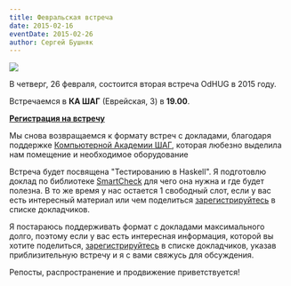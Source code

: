 ```yaml
---
title: Февральская встреча
date: 2015-02-16
eventDate: 2015-02-26
author: Сергей Бушняк
---
```

![](/images/posts/test.png)

В четверг, 26 февраля, состоится вторая встреча OdHUG в 2015 году.

Встречаемся в **КА ШАГ** (Еврейская, 3) в **19.00**.

[**Регистрация на встречу**](https://docs.google.com/forms/d/1OMP1G5VhBgTsZk5EhuvCUI7ti2y9QbAujB97c9u600Q/)

Мы снова возвращаемся к формату встреч с докладами, благодаря поддержке [Компьютерной Академии ШАГ](http://itstep.org/ru/), которая любезно выделила нам помещение и необходимое оборудование

Встреча будет посвящена "Тестированию в Haskell". Я подготовлю доклад по библиотеке [SmartСheck](https://github.com/leepike/SmartCheck) для чего она нужна и где будет полезна. В то же время у нас остается 1 свободный слот, если у вас есть интересный материал или чем поделиться [зарегистрируйтесь](https://docs.google.com/forms/d/1X52TCJ2yar8EP9O9E3GMqOreMLO9H631X_gGQeueAA8/) в списке докладчиков.

Я постараюсь поддерживать формат с докладами максимального долго, поэтому если у вас есть интересная информация, которой вы хотите поделиться, [зарегистрируйтесь](https://docs.google.com/forms/d/1X52TCJ2yar8EP9O9E3GMqOreMLO9H631X_gGQeueAA8/) в списке докладчиков, указав приблизительную встречу и я с вами свяжусь для обсуждения.

Репосты, распространение и продвижение приветствуется!


